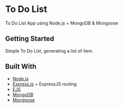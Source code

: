 # To Do List
To Do List App using Node.js + MongoDB & Mongoose

## Getting Started

Simple To Do List, generating a list of item.


## Built With
* [Node.js](https://nodejs.org/en/about/)
* [Express.js](https://expressjs.com/) + ExpressJS routing
* [EJS](https://ejs.co/)
* [MongoDB](https://www.mongodb.com/)
* [Mongoose](https://mongoosejs.com/docs/index.html)
